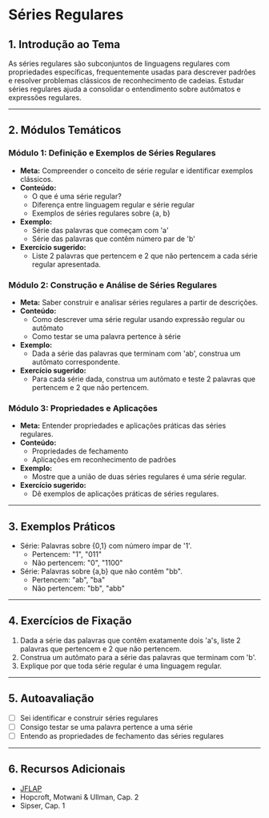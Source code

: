 # Séries Regulares

## 1. Introdução ao Tema

As séries regulares são subconjuntos de linguagens regulares com propriedades específicas, frequentemente usadas para descrever padrões e resolver problemas clássicos de reconhecimento de cadeias. Estudar séries regulares ajuda a consolidar o entendimento sobre autômatos e expressões regulares.

---

## 2. Módulos Temáticos

### Módulo 1: Definição e Exemplos de Séries Regulares

- **Meta:** Compreender o conceito de série regular e identificar exemplos clássicos.
- **Conteúdo:**
  - O que é uma série regular?
  - Diferença entre linguagem regular e série regular
  - Exemplos de séries regulares sobre {a, b}
- **Exemplo:**
  - Série das palavras que começam com 'a'
  - Série das palavras que contêm número par de 'b'
- **Exercício sugerido:**
  - Liste 2 palavras que pertencem e 2 que não pertencem a cada série regular apresentada.

### Módulo 2: Construção e Análise de Séries Regulares

- **Meta:** Saber construir e analisar séries regulares a partir de descrições.
- **Conteúdo:**
  - Como descrever uma série regular usando expressão regular ou autômato
  - Como testar se uma palavra pertence à série
- **Exemplo:**
  - Dada a série das palavras que terminam com 'ab', construa um autômato correspondente.
- **Exercício sugerido:**
  - Para cada série dada, construa um autômato e teste 2 palavras que pertencem e 2 que não pertencem.

### Módulo 3: Propriedades e Aplicações

- **Meta:** Entender propriedades e aplicações práticas das séries regulares.
- **Conteúdo:**
  - Propriedades de fechamento
  - Aplicações em reconhecimento de padrões
- **Exemplo:**
  - Mostre que a união de duas séries regulares é uma série regular.
- **Exercício sugerido:**
  - Dê exemplos de aplicações práticas de séries regulares.

---

## 3. Exemplos Práticos

- Série: Palavras sobre {0,1} com número ímpar de '1'.
  - Pertencem: "1", "011"
  - Não pertencem: "0", "1100"
- Série: Palavras sobre {a,b} que não contêm "bb".
  - Pertencem: "ab", "ba"
  - Não pertencem: "bb", "abb"

---

## 4. Exercícios de Fixação

1. Dada a série das palavras que contêm exatamente dois 'a's, liste 2 palavras que pertencem e 2 que não pertencem.
2. Construa um autômato para a série das palavras que terminam com 'b'.
3. Explique por que toda série regular é uma linguagem regular.

---

## 5. Autoavaliação

- [ ] Sei identificar e construir séries regulares
- [ ] Consigo testar se uma palavra pertence a uma série
- [ ] Entendo as propriedades de fechamento das séries regulares

---

## 6. Recursos Adicionais

- [JFLAP](http://www.jflap.org/)
- Hopcroft, Motwani & Ullman, Cap. 2
- Sipser, Cap. 1
